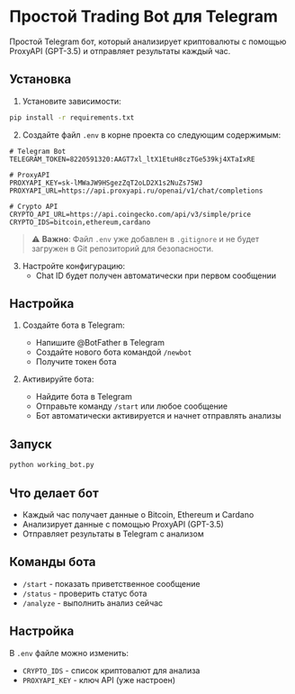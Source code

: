 # Простой Trading Bot для Telegram

Простой Telegram бот, который анализирует криптовалюты с помощью ProxyAPI (GPT-3.5) и отправляет результаты каждый час.

## Установка

1. Установите зависимости:
```bash
pip install -r requirements.txt
```

2. Создайте файл `.env` в корне проекта со следующим содержимым:
```env
# Telegram Bot
TELEGRAM_TOKEN=8220591320:AAGT7xl_ltX1EtuH8czTGe539kj4XTaIxRE

# ProxyAPI
PROXYAPI_KEY=sk-lMWaJW9HSgezZqT2oLD2X1s2NuZs75WJ
PROXYAPI_URL=https://api.proxyapi.ru/openai/v1/chat/completions

# Crypto API
CRYPTO_API_URL=https://api.coingecko.com/api/v3/simple/price
CRYPTO_IDS=bitcoin,ethereum,cardano
```

> ⚠️ **Важно**: Файл `.env` уже добавлен в `.gitignore` и не будет загружен в Git репозиторий для безопасности.

3. Настройте конфигурацию:
   - Chat ID будет получен автоматически при первом сообщении

## Настройка

1. Создайте бота в Telegram:
   - Напишите @BotFather в Telegram
   - Создайте нового бота командой `/newbot`
   - Получите токен бота

2. Активируйте бота:
   - Найдите бота в Telegram
   - Отправьте команду `/start` или любое сообщение
   - Бот автоматически активируется и начнет отправлять анализы

## Запуск

```bash
python working_bot.py
```

## Что делает бот

- Каждый час получает данные о Bitcoin, Ethereum и Cardano
- Анализирует данные с помощью ProxyAPI (GPT-3.5)
- Отправляет результаты в Telegram с анализом

## Команды бота

- `/start` - показать приветственное сообщение
- `/status` - проверить статус бота
- `/analyze` - выполнить анализ сейчас

## Настройка

В `.env` файле можно изменить:
- `CRYPTO_IDS` - список криптовалют для анализа
- `PROXYAPI_KEY` - ключ API (уже настроен) 